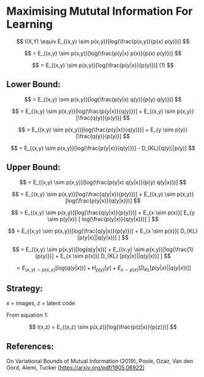 # Maximising Mututal Information For Learning

$$
I(X,Y) \equiv E_{(x,y) \sim p(x,y)}[log(\frac{p(x,y)}{p(x) p(y)})]
$$

$$
= E_{(x,y) \sim p(x,y)}[log(\frac{p(y|x) p(x)}{p(x) p(y)})]
$$

$$
= E_{(x,y) \sim p(x,y)}[log(\frac{p(y|x)}{p(y)})] (1)
$$

## Lower Bound:

$$
= E_{(x,y) \sim p(x,y)}[log(\frac{p(y|x) q(y)}{p(y) q(y)})]
$$

$$
= E_{(x,y) \sim p(x,y)}[log(\frac{p(y|x)}{q(y)})] + E_{(x,y) \sim p(x,y)}[\frac{q(y)}{p(y)}]
$$

$$
= E_{(x,y) \sim p(x,y)}[log(\frac{p(y|x)}{q(y)})] + E_{y \sim p(y)}[\frac{q(y)}{p(y)}]
$$

$$
= E_{(x,y) \sim p(x,y)}[log(\frac{p(y|x)}{q(y)})] - D_{KL}[q(y)||p(y)]
$$

## Upper Bound:

$$
= E_{(x,y) \sim p(x,y)}[log(\frac{p(y|x) q(y|x)}{p(y) q(y|x)})]
$$

$$
= E_{(x,y) \sim p(x,y)}[log(\frac{q(y|x)}{p(y)})] + E_{(x,y) \sim p(x,y)}[log(\frac{p(y|x)}{q(y|x)})]
$$

$$
= E_{(x,y) \sim p(x,y)}[log(\frac{q(y|x)}{p(y)})] + E_{x \sim p(x)}[ E_{y \sim p(y|x)} [ log(\frac{p(y|x)}{q(y|x)})] ]
$$

$$
= E_{(x,y) \sim p(x,y)}[log(\frac{q(y|x)}{p(y)})] + E_{x \sim p(x)}[ D_{KL} [p(y|x)||q(y|x))] ]
$$

$$
= E_{(x,y) \sim p(x,y)}[log(q(y|x))] + E_{(x,y) \sim p(x,y)}[log(\frac{1}{p(y)})] + E_{x \sim p(x)}[ D_{KL} [p(y|x)||q(y|x))] ]
$$

$$
= E_{(x,y) \sim p(x,y)}[log(q(y|x))] + H_{p(y)}[y] + E_{x \sim p(x)}[ D_{KL} [p(y|x)||q(y|x))] ]
$$


## Strategy:

x = images, z = latent code

From equation 1:

$$
I(x,z) = E_{(x,z) \sim p(x,z)}[log(\frac{p(z|x)}{p(z)})]
$$


## References:

On Variational Bounds of Mutual Information (2019), Poole, Ozair, Van den Oord, Alemi, Tucker
[https://arxiv.org/pdf/1905.06922]
